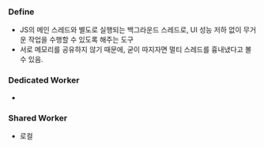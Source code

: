 ### Define
- JS의 메인 스레드와 별도로 실행되는 백그라운드 스레드로, UI 성능 저하 없이 무거운 작업을 수행할 수 있도록 해주는 도구
- 서로 메모리를 공유하지 않기 때문에, 굳이 따지자면 멀티 스레드를 흉내냈다고 볼 수 있음.

### Dedicated Worker
- 
### Shared Worker
- 로컬